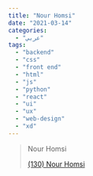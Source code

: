```yaml
---
title: "Nour Homsi"
date: "2021-03-14"
categories:
  - "عربي"
tags:
  - "backend"
  - "css"
  - "front end"
  - "html"
  - "js"
  - "python"
  - "react"
  - "ui"
  - "ux"
  - "web-design"
  - "xd"
---
```


> Nour Homsi
>
> [(130) Nour Homsi ](https://www.youtube.com/c/NourHomsi/playlists)
